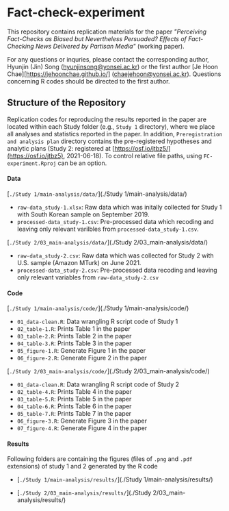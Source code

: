 # Fact-check-experiment

This repository contains replication materials for the paper _"Perceiving Fact-Checks as Biased but Nevertheless Persuaded? Effects of Fact-Checking News Delivered by Partisan Media"_ (working paper). 

For any questions or inquries, please contact the corresponding author, Hyunjin (Jin) Song (hyunjinsong@yonsei.ac.kr) or the first author [Je Hoon Chae][https://jehoonchae.github.io/] (chaejehoon@yonsei.ac.kr). Questions concerning R codes should be directed to the first author.



## Structure of the Repository

Replication codes for reproducing the results reported in the paper are located within each Study folder (e.g., ```Study 1``` directory), where we place all analyses and statistics reported in the paper. In addition, ```Preregistration and analysis plan``` directory contains the pre-registered hypotheses and analytic plans (Study 2: registered at [https://osf.io/jtbz5/](https://osf.io/jtbz5), 2021-06-18). To control relative file paths, using `FC-experiment.Rproj` can be an option.

#### Data

[`./Study 1/main-analysis/data/`](./Study 1/main-analysis/data/)

- `raw-data_study-1.xlsx`: Raw data which was initally collected for Study 1 with South Korean sample on September 2019.
- `processed-data_study-1.csv`: Pre-processed data which recoding and leaving only relevant varilbles from `processed-data_study-1.csv`.

[`./Study 2/03_main-analysis/data/`](./Study 2/03_main-analysis/data/)

- `raw-data_study-2.csv`: Raw data which was collected for Study 2 with U.S. sample (Amazon MTurk) on June 2021.
- `processed-data_study-2.csv`: Pre-processed data recoding and leaving only relevant variables from `raw-data_study-2.csv`

#### Code

[`./Study 1/main-analysis/code/`](./Study 1/main-analysis/code/)

- `01_data-clean.R`: Data wrangling R script code of Study 1
- `02_table-1.R`:  Prints Table 1 in the paper
- `03_table-2.R`:  Prints Table 2 in the paper
- `04_table-3.R`:  Prints Table 3 in the paper
- `05_figure-1.R`:  Generate Figure 1 in the paper
- `06_figure-2.R`:  Generate Figure 2 in the paper

[`./Study 2/03_main-analysis/code/`](./Study 2/03_main-analysis/code/)

- `01_data-clean.R`: Data wrangling R script code of Study 2
- `02_table-4.R`:  Prints Table 4 in the paper
- `03_table-5.R`:  Prints Table 5 in the paper
- `04_table-6.R`:  Prints Table 6 in the paper
- `05_table-7.R`:  Prints Table 7 in the paper
- `06_figure-3.R`:  Generate Figure 3 in the paper
- `07_figure-4.R`:  Generate Figure 4 in the paper

#### Results

Following folders are containing the figures (files of `.png` and `.pdf` extensions) of study 1 and 2 generated by the R code

- [`./Study 1/main-analysis/results/`](./Study 1/main-analysis/results/)

- [`./Study 2/03_main-analysis/results/`](./Study 2/03_main-analysis/results/)



